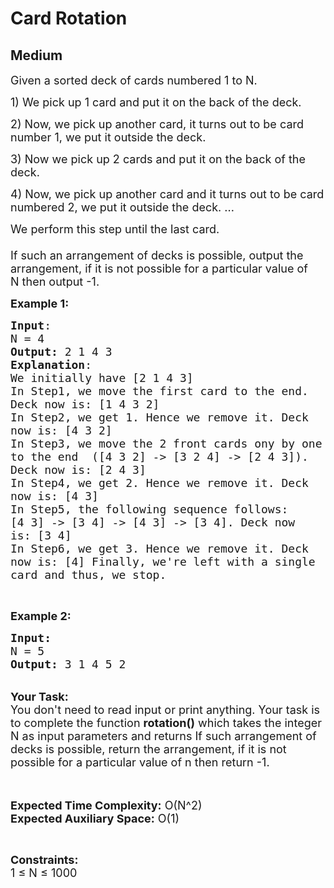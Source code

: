 # Card Rotation
## Medium
<div class="problems_problem_content__Xm_eO"><p><span style="font-size:18px">Given a sorted deck of cards numbered 1 to N.</span></p>

<p><span style="font-size:18px">1) We pick up 1 card and put it on the back of the deck.</span></p>

<p><span style="font-size:18px">2) Now, we pick up another card, it turns out to be card number 1, we put it outside the deck.</span></p>

<p><span style="font-size:18px">3) Now we pick up 2 cards and put it on the back of the deck.</span></p>

<p><span style="font-size:18px">4) Now, we pick up another card and it turns out to be card numbered 2, we put it outside the deck. ...</span></p>

<p><span style="font-size:18px">We perform this step until the last card.<br>
<br>
If such an arrangement of decks is possible, output the arrangement, if it is not possible for a particular value of N&nbsp;then output -1.</span></p>

<p><span style="font-size:18px"><strong>Example 1:</strong></span></p>

<pre><span style="font-size:18px"><strong>Input</strong>:
N = 4
<strong>Output:</strong>&nbsp;2 1 4 3
<strong>Explanation</strong>:
We initially have [2&nbsp;1&nbsp;4&nbsp;3]
In Step1, we move&nbsp;the first card to the end. 
Deck now is: [1 4 3 2]
In Step2, we get 1. Hence we remove it. Deck 
now is: [4 3 2]
In Step3, we move the 2 front cards ony by one&nbsp;
to the end  ([4 3 2] -&gt; [3 2 4] -&gt; [2 4 3]).
Deck now is: [2 4&nbsp;3]
In Step4, we get 2. Hence we remove it. Deck 
now is: [4&nbsp;3]
In Step5, the following sequence follows: 
[4 3] -&gt; [3 4] -&gt; [4 3] -&gt; [3 4]. Deck now 
is: [3 4]
In Step6, we get 3. Hence we remove it. Deck 
now is: [4] Finally, we're left with a single 
card and thus, we stop.&nbsp;</span></pre>

<p>&nbsp;</p>

<p><span style="font-size:18px"><strong>Example 2:</strong></span></p>

<pre><span style="font-size:18px"><strong>Input:</strong>
N = 5
<strong>Output: </strong>3 1 4 5 2
</span></pre>

<p><br>
<span style="font-size:18px"><strong>Your Task:&nbsp;&nbsp;</strong><br>
You don't need to read input or print anything. Your task is to complete the function&nbsp;<strong>rotation()</strong>&nbsp;which takes the integer N as input parameters and returns If such arrangement of decks is possible, return the arrangement, if it is not possible for a particular value of n then return -1.</span></p>

<p><br>
<br>
<span style="font-size:18px"><strong>Expected Time Complexity:</strong> O(N^2)<br>
<strong>Expected Auxiliary Space:</strong> O(1)</span></p>

<p>&nbsp;</p>

<p><span style="font-size:18px"><strong>Constraints:</strong><br>
1&nbsp;≤ N&nbsp;≤ 1000</span></p>
</div>